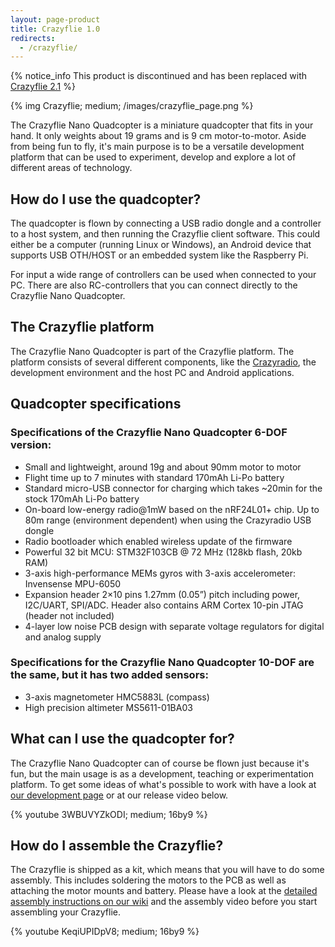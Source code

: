 ```yaml
---
layout: page-product
title: Crazyflie 1.0
redirects:
  - /crazyflie/
---
```



{% notice_info This product is discontinued and has been replaced with <a href="/products/crazyflie-2-1/">Crazyflie 2.1</a> %}

{% img Crazyflie; medium; /images/crazyflie_page.png %}

The Crazyflie Nano Quadcopter is a miniature quadcopter that fits in your hand.
It only weights about 19 grams and is 9 cm motor-to-motor. Aside from being fun
to fly, it's main purpose is to be a versatile development platform that can be
used to experiment, develop and explore a lot of different areas of technology.

## How do I use the quadcopter?

The quadcopter is flown by connecting a USB radio dongle and a controller to a
host system, and then running the Crazyflie client software. This could either
be a computer (running Linux or Windows), an Android device that supports USB
OTH/HOST or an embedded system like the Raspberry Pi.

For input a wide range of controllers can be used when connected to your PC.
There are also RC-controllers that you can connect directly to the Crazyflie
Nano Quadcopter.

## The Crazyflie platform

The Crazyflie Nano Quadcopter is part of the Crazyflie platform. The platform
consists of several different components, like the
[Crazyradio](/products/old-products/crazyradio/), the development environment and the host PC and
Android applications.

## Quadcopter specifications

### Specifications of the Crazyflie Nano Quadcopter 6-DOF version:

* Small and lightweight, around 19g and about 90mm motor to motor
* Flight time up to 7 minutes with standard 170mAh Li-Po battery
* Standard micro-USB connector for charging which takes ~20min for the stock 170mAh Li-Po battery
* On-board low-energy radio@1mW based on the nRF24L01+ chip. Up to 80m range (environment dependent) when using the Crazyradio USB dongle
* Radio bootloader which enabled wireless update of the firmware
* Powerful 32 bit MCU: STM32F103CB @ 72 MHz (128kb flash, 20kb RAM)
* 3-axis high-performance MEMs gyros with 3-axis accelerometer: Invensense MPU-6050
* Expansion header 2×10 pins 1.27mm (0.05”) pitch including power, I2C/UART, SPI/ADC. Header also contains ARM Cortex 10-pin JTAG (header not included)
* 4-layer low noise PCB design with separate voltage regulators for digital and analog supply

### Specifications for the Crazyflie Nano Quadcopter 10-DOF are the same, but it has two added sensors:

* 3-axis magnetometer HMC5883L (compass)
* High precision altimeter MS5611-01BA03

## What can I use the quadcopter for?

The Crazyflie Nano Quadcopter can of course be flown just because it's fun, but
the main usage is as a development, teaching or experimentation platform. To
get some ideas of what's possible to work with have a look at
[our development page](/development/development-overview/) or at our release video below.

{% youtube 3WBUVYZkODI; medium; 16by9 %}

## How do I assemble the Crazyflie?

The Crazyflie is shipped as a kit, which means that you will have to do some
assembly. This includes soldering the motors to the PCB as well as attaching
the motor mounts and battery. Please have a look at the
[detailed assembly instructions on our wiki](//wiki.bitcraze.io/projects:crazyflie:mechanics:assembly)
and the assembly video before you start assembling your Crazyflie.

{% youtube KeqiUPIDpV8; medium; 16by9 %}
